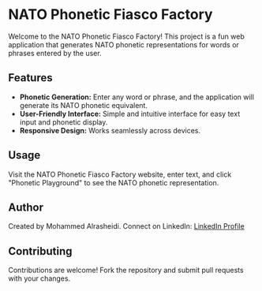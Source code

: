 # NATO Phonetic Fiasco Factory

Welcome to the NATO Phonetic Fiasco Factory! This project is a fun web application that generates NATO phonetic representations for words or phrases entered by the user.

## Features

- **Phonetic Generation:** Enter any word or phrase, and the application will generate its NATO phonetic equivalent.
- **User-Friendly Interface:** Simple and intuitive interface for easy text input and phonetic display.
- **Responsive Design:** Works seamlessly across devices.

## Usage

Visit the NATO Phonetic Fiasco Factory website, enter text, and click "Phonetic Playground" to see the NATO phonetic representation.

## Author

Created by Mohammed Alrasheidi. Connect on LinkedIn: [LinkedIn Profile](https://www.linkedin.com/in/mohammed-ksa-1912972b8/)

## Contributing

Contributions are welcome! Fork the repository and submit pull requests with your changes.

